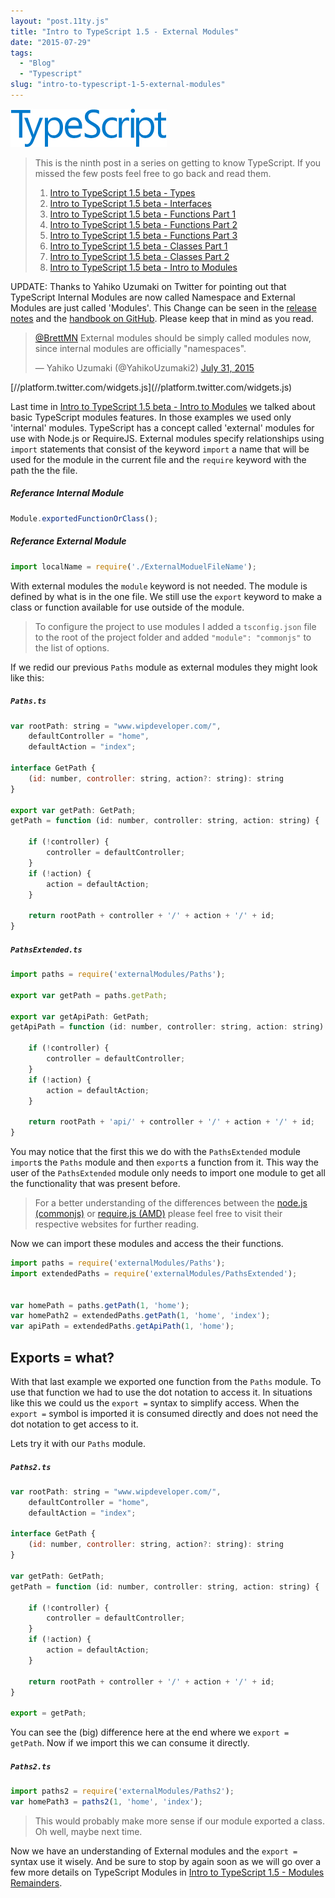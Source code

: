 ```yaml
---
layout: "post.11ty.js"
title: "Intro to TypeScript 1.5 - External Modules"
date: "2015-07-29"
tags: 
  - "Blog"
  - "Typescript"
slug: "intro-to-typescript-1-5-external-modules"
---
```


![TypeScript](images/typescript_logo_small1.png)

> This is the ninth post in a series on getting to know TypeScript. If you missed the few posts feel free to go back and read them.
> 
> 1. [Intro to TypeScript 1.5 beta - Types](/2015/05/29/intro-to-typescript-1-5-beta-types/)
> 2. [Intro to TypeScript 1.5 beta - Interfaces](/2015/06/01/intro-to-typescript-1-5-beta-interfaces/)
> 3. [Intro to TypeScript 1.5 beta - Functions Part 1](/2015/06/04/intro-to-typescript-1-5-beta-functions-part-1/)
> 4. [Intro to TypeScript 1.5 beta - Functions Part 2](/2015/06/05/intro-to-typescript-1-5-beta-functions-part-2/)
> 5. [Intro to TypeScript 1.5 beta - Functions Part 3](/2015/06/08/intro-to-typescript-1-5-beta-functions-part-3/)
> 6. [Intro to TypeScript 1.5 beta - Classes Part 1](/2015/06/10/intro-to-typescript-1-5-beta-classes-part-1/)
> 7. [Intro to TypeScript 1.5 beta - Classes Part 2](/2015/06/05/intro-to-typescript-1-5-beta-functions-part-2/)
> 8. [Intro to TypeScript 1.5 beta - Intro to Modules](/2015/07/28/intro-to-typescript-1-5-beta-intro-to-modules/)

UPDATE: Thanks to Yahiko Uzumaki on Twitter for pointing out that TypeScript Internal Modules are now called Namespace and External Modules are just called 'Modules'. This Change can be seen in the [release notes](http://blogs.msdn.com/b/typescript/archive/2015/07/20/announcing-typescript-1-5.aspx) and the [handbook on GitHub](https://github.com/Microsoft/TypeScript-Handbook/blob/master/pages/Namespaces%20and%20Modules.md). Please keep that in mind as you read.

<blockquote class="twitter-tweet" lang="en"><p dir="ltr" lang="en"><a href="https://twitter.com/BrettMN">@BrettMN</a> External modules should be simply called modules now, since internal modules are officially "namespaces".</p>— Yahiko Uzumaki (@YahikoUzumaki2) <a href="https://twitter.com/YahikoUzumaki2/status/627203641716404224">July 31, 2015</a></blockquote>[//platform.twitter.com/widgets.js](//platform.twitter.com/widgets.js)

Last time in [Intro to TypeScript 1.5 beta - Intro to Modules](/2015/07/28/intro-to-typescript-1-5-beta-intro-to-modules/) we talked about basic TypeScript modules features. In those examples we used only 'internal' modules. TypeScript has a concept called 'external' modules for use with Node.js or RequireJS. External modules specify relationships using `import` statements that consist of the keyword `import` a name that will be used for the module in the current file and the `require` keyword with the path the the file.

##### Referance Internal Module

```javascript
Module.exportedFunctionOrClass();  
```

##### Referance External Module

```javascript
import localName = require('./ExternalModuelFileName');  
```

With external modules the `module` keyword is not needed. The module is defined by what is in the one file. We still use the `export` keyword to make a class or function available for use outside of the module.

> To configure the project to use modules I added a `tsconfig.json` file to the root of the project folder and added `"module": "commonjs"` to the list of options.

If we redid our previous `Paths` module as external modules they might look like this:

##### `Paths.ts`

```javascript
var rootPath: string = "www.wipdeveloper.com/",  
    defaultController = "home",
    defaultAction = "index";

interface GetPath {  
    (id: number, controller: string, action?: string): string
}

export var getPath: GetPath;  
getPath = function (id: number, controller: string, action: string) {

    if (!controller) {
        controller = defaultController;
    }
    if (!action) {
        action = defaultAction;
    }

    return rootPath + controller + '/' + action + '/' + id;
}
```

##### `PathsExtended.ts`

```javascript
import paths = require('externalModules/Paths');

export var getPath = paths.getPath;

export var getApiPath: GetPath;  
getApiPath = function (id: number, controller: string, action: string) {

    if (!controller) {
        controller = defaultController;
    }
    if (!action) {
        action = defaultAction;
    }

    return rootPath + 'api/' + controller + '/' + action + '/' + id;
}
```

You may notice that the first this we do with the `PathsExtended` module `import`s the `Paths` module and then `export`s a function from it. This way the user of the `PathsExtended` module only needs to import one module to get all the functionality that was present before.

> For a better understanding of the differences between the [node.js (commonjs)](http://www.commonjs.org/) or [require.js (AMD)](http://requirejs.org/) please feel free to visit their respective websites for further reading.

Now we can import these modules and access the their functions.

```javascript
import paths = require('externalModules/Paths');  
import extendedPaths = require('externalModules/PathsExtended');


var homePath = paths.getPath(1, 'home');  
var homePath2 = extendedPaths.getPath(1, 'home', 'index');  
var apiPath = extendedPaths.getApiPath(1, 'home');  
```

## Exports = what?

With that last example we exported one function from the `Paths` module. To use that function we had to use the dot notation to access it. In situations like this we could us the `export =` syntax to simplify access. When the `export =` symbol is imported it is consumed directly and does not need the dot notation to get access to it.

Lets try it with our `Paths` module.

##### `Paths2.ts`

```javascript
var rootPath: string = "www.wipdeveloper.com/",  
    defaultController = "home",
    defaultAction = "index";

interface GetPath {  
    (id: number, controller: string, action?: string): string
}

var getPath: GetPath;  
getPath = function (id: number, controller: string, action: string) {

    if (!controller) {
        controller = defaultController;
    }
    if (!action) {
        action = defaultAction;
    }

    return rootPath + controller + '/' + action + '/' + id;
}

export = getPath;  
```

You can see the (big) difference here at the end where we `export = getPath`. Now if we import this we can consume it directly.

##### `Paths2.ts`

```javascript
import paths2 = require('externalModules/Paths2');  
var homePath3 = paths2(1, 'home', 'index');  
```

> This would probably make more sense if our module exported a class. Oh well, maybe next time.

Now we have an understanding of External modules and the `export =` syntax use it wisely. And be sure to stop by again soon as we will go over a few more details on TypeScript Modules in [Intro to TypeScript 1.5 - Modules Remainders](/2015/08/07/intro-to-typescript-1-5-modules-remainders/).
